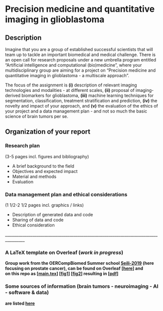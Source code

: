 # Precision medicine and quantitative imaging in glioblastoma




## Description
Imagine that you are a group of established successful scientists that will team up to tackle an important biomedical and medical challenge. There is an open call for research proposals under a new umbrella program entitled “Artificial intelligence and computational (bio)medicine”, where your multidisciplinary group are aiming for a project on “Precision medicine and quantitative imaging in glioblastoma - a multiscale approach”.

The focus of the assignment is **(i)** description of relevant imaging technologies and modalities - at different scales, **(ii)** proposal of imaging-derived biomarkers for glioblastoma, **(iii)** machine learning techniques for segmentation, classification, treatment stratification and prediction, **(iv)** the novelty and impact of your approach, and **(v)** the evaluation of the ethics of your project and a data management plan - and not so much the basic science of brain tumors per se.


## Organization of your report

### Research plan
(3-5 pages incl. figures and bibliography)
 - A brief background to the field
 - Objectives and expected impact
 - Material and methods
 - Evaluation

### Data management plan and ethical considerations
(1 1/2-2 1/2 pages incl. graphics / links)
 - Description of generated data and code
 - Sharing of data and code
 - Ethical consideration

________________________________________________________________________________________<br>
### A LaTeX template on Overleaf (_work in progress_)
**Group work from the OERCompBiomed Summer school [Seili-2019](https://github.com/oercompbiomed/Seili-2019) (here focusing on prostate cancer), can be found on Overleaf [[here](https://www.overleaf.com/project/5ec71af71aca320001385354)] and <br>
on this repo as [[main.tex](./latex-template/main.tex)]  [[fig1](./latex-template/Fig1_The_process_of_autoEncoder.png)] [[fig2](./latex-template/Fig2_Overview_of_the_process.png)] resulting in [[pdf](./latex-template/Seili_2020_project_template.pdf)]**

### Some sources of information  (brain tumors - neuroimaging - AI - software & data)
**are listed [here](../README.md#project-related)**
